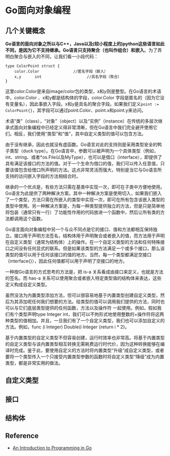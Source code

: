 # Go面向对象编程
## 几个关键概念
**Go语言的面向对象之所以与C++，Java以及(较小程度上的)python这些语言如此不同，是因为它不支持继承。Go语言只支持聚合（也叫作组合）和嵌入**。为了弄明白聚合与嵌入的不同，让我们看一小段代码：
```
type ColorPoint struct {
    color.Color               //匿名字段（嵌入）
    x,y      int                    //具名字段（聚合）
}
```
这里color.Color是来自image/color包的类型，x和y则是整型。在Go语言的术语中，color.Color 、x和y都是结构体的字段，color.Color 字段是匿名的（因为它没有变量名），因此事嵌入字段。x和y是具名的聚合字段。如果我们定义`point := ColorPoint{}`，其字段可以通过point.Color、point.x和point.y来访问。

术语“类”（class），“对象”（object）以及“实例”（instance）在传统的多层次继承式面向对象编程中已经定义得非常清晰，但在Go语言中我们完全避开使用它们。相反，我们使用“类型”和“值”，其中自定义类型的值可以包含方法。

由于没有继承，因此也就没有虚函数。Go语言对此的支持则是采用类型安全的鸭子类型（duck type）。在Go语言中，参数可以被声明为一个具体类型（例如，int、string、或者*os.File以及MyType），也可以是借口（interface），即提供了具有满足该接口的方法的值。对于一个生命为借口的值，我们可以传入任意值，只要该值包含给借口所声明的方法。这点非常灵活而强大，特别是当它与Go语言所支持的访问嵌入字段的方法相结合时。

继承的一个优点是，有些方法只需在基类中实现一次，即可在子类中方便地使用。Go语言为此提供了两种解决方案。其中一种解决方案是使用切入，如果我们嵌入了一个类型，方法只需在所嵌入的类型中实现一次，即可在所有包含该嵌入类型的类型中使用。另一种解决方案是，为每一种类型提供独立的方法，但是只是简单地将包装（通常只有一行）了功能性作用的代码放进一个函数中，然后让所有类的方法都调用这个函数。

Go语言面向对象编程中另一个与众不同点是它的接口、值和方法都相互保持独立。接口用于声明方法签名，结构体用于声明聚合或者嵌入的值，而方法用于声明在自定义类型（通常为结构体）上的操作。在一个自定义类型的方法和任何特殊接口之间没有任何显式的联系。但是如果该类型的方法满足一个或多个接口，那么该类型的值可以用于任何该接口的值的地方。当然，每一个类型都满足空接口（interface{}），因此任何值都可以用于声明了空接口的地方。 

一种按Go语言的方式思考的方法是，把 is-a 关系看成由接口来定义，也就是方法的签名。而 has-a 关系可以使用聚合或者嵌入特定类型值的结构体来表达，这些定义构成自定义类型。

虽然没法为内置类型添加方法，但可以很容易地基于内置类型创建自定义类型，然后为其添加呢任何我们想要的方法。给类型的值可以调用我们提供的方法，同时也可以与它们底层类型提供的任何函数，方法以及操作符 一起使用。例如，假如我们有个类型声明type Integer int，我们可以不拘形式地使用整数的+操作符将这两种类型的值相加。并且，一旦我们有了一个自定义类型，我们也可以添加自定义的方法。例如，func  (i Integer) Double(i Integer {return i * 2}。

基于内置类型的自定义类型不但容易创建，运行时效率也非常高。将基于内置类型的自定义类型与该内置类型相互转换无需耗费运行时代价，因为这种转换能够在编译时完成。鉴于此，要使用自定义的方法时将内置类型“升级”成自定义类型，或者要将一个类型传入一个只接受内置类型参数的函数时将自定义类型“降级”成为内置类型，都是非常实用的做法。
## 自定义类型
## 接口
## 结构体

## Reference
- [An Introduction to Programming in Go](http://www.golang-book.com/books/intro)